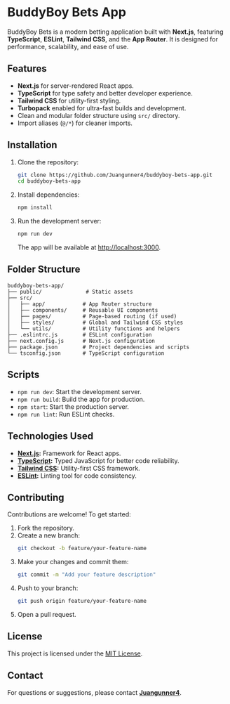 # BuddyBoy Bets App

BuddyBoy Bets is a modern betting application built with **Next.js**, featuring **TypeScript**, **ESLint**, **Tailwind CSS**, and the **App Router**. It is designed for performance, scalability, and ease of use.

## Features

- **Next.js** for server-rendered React apps.
- **TypeScript** for type safety and better developer experience.
- **Tailwind CSS** for utility-first styling.
- **Turbopack** enabled for ultra-fast builds and development.
- Clean and modular folder structure using `src/` directory.
- Import aliases (`@/*`) for cleaner imports.

## Installation

1. Clone the repository:
   ```bash
   git clone https://github.com/Juangunner4/buddyboy-bets-app.git
   cd buddyboy-bets-app
   ```

2. Install dependencies:
   ```bash
   npm install
   ```

3. Run the development server:
   ```bash
   npm run dev
   ```

   The app will be available at [http://localhost:3000](http://localhost:3000).

## Folder Structure

```plaintext
buddyboy-bets-app/
├── public/              # Static assets
├── src/
│   ├── app/            # App Router structure
│   ├── components/     # Reusable UI components
│   ├── pages/          # Page-based routing (if used)
│   ├── styles/         # Global and Tailwind CSS styles
│   └── utils/          # Utility functions and helpers
├── .eslintrc.js        # ESLint configuration
├── next.config.js      # Next.js configuration
├── package.json        # Project dependencies and scripts
└── tsconfig.json       # TypeScript configuration
```

## Scripts

- `npm run dev`: Start the development server.
- `npm run build`: Build the app for production.
- `npm start`: Start the production server.
- `npm run lint`: Run ESLint checks.

## Technologies Used

- **[Next.js](https://nextjs.org/):** Framework for React apps.
- **[TypeScript](https://www.typescriptlang.org/):** Typed JavaScript for better code reliability.
- **[Tailwind CSS](https://tailwindcss.com/):** Utility-first CSS framework.
- **[ESLint](https://eslint.org/):** Linting tool for code consistency.

## Contributing

Contributions are welcome! To get started:

1. Fork the repository.
2. Create a new branch:
   ```bash
   git checkout -b feature/your-feature-name
   ```
3. Make your changes and commit them:
   ```bash
   git commit -m "Add your feature description"
   ```
4. Push to your branch:
   ```bash
   git push origin feature/your-feature-name
   ```
5. Open a pull request.

## License

This project is licensed under the [MIT License](LICENSE).

## Contact

For questions or suggestions, please contact **[Juangunner4](https://github.com/Juangunner4)**.
